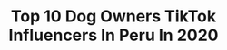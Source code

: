 ---
title: Top 10 Dog Owners TikTok Influencers In Peru In 2020
description: >-
  Find top dog owners TikTok influencers in Peru in 2020. Most popular hashtags: #foryoupage #covid19 #badbunny #coronavirus.
platform: TikTok
profiles:
  - username: "humorymemes"
    fullname: >-
      sɐlƃnᗭ uɐʌI
    location: "Peru"
    followers: 2934
    engagement: 644
    commentsToLikes: 0.066838
    id: ckachgg13z9sg0i78y0jsb2qm
    verified: false
    hashtags: "#humor, #jajaa, #mamastiktok, #chachacha"
  - username: "kironachan"
    fullname: >-
      Kira VG
    location: "Peru"
    followers: 6874
    engagement: 2574
    commentsToLikes: 0.066753
    id: cka0hrkexafck0i78634fl9zj
    verified: false
    hashtags: "#instagram, #peru, #versus, #militares"
  - username: "momasoslatinos"
    fullname: >-
      MomasosLatinos
    location: "Peru"
    followers: 15811
    engagement: 1190
    commentsToLikes: 0.059852
    id: ckai3fd3zjn8e0i78mrtiaitz
    verified: false
    hashtags: "#baile, #fifa, #party, #kratos"
  - username: "fonduefor2"
    fullname: >-
      Mila & Mel 🐕🐕
    location: "Peru"
    followers: 61681
    engagement: 1888
    commentsToLikes: 0.021228
    id: ck9enwbbdlb730j78vtntlbx2
    verified: false
    hashtags: "#coldplay, #enredados, #inthecrowd, #stayathome"
  - username: "rzchiky"
    fullname: >-
      🌬chiky💫
    location: "Peru"
    followers: 190403
    engagement: 1658
    commentsToLikes: 0.020937
    id: ck95z9q75dl590j7802rv9fnk
    verified: false
    hashtags: "#cuteanimals, #foru, #conejosbebes, #rabbitsoftiktok"
  - username: "wanna_be_viajera"
    fullname: >-
      Kirsten Pohl
    location: "Peru"
    followers: 2229
    engagement: 650
    commentsToLikes: 0.050795
    id: ckace1gpekrqn0i78rcsf1mup
    verified: false
    hashtags: "#viraltiktok, #foryoupage, #cooper, #dogsoftiktok"
  - username: "cathelz"
    fullname: >-
      cathelz
    location: "Peru"
    followers: 7281
    engagement: 948
    commentsToLikes: 0.027558
    id: ck9k4kbr3stdj0j783h3z70i0
    verified: false
    hashtags: "#ofrenda, #covid19, #coffee, #juegosdemesa"
  - username: "sandrachuman1"
    fullname: >-
      Sandra Chumán
    location: "Peru"
    followers: 3589
    engagement: 470
    commentsToLikes: 0.020673
    id: ck9fx059w405y0j78tcif4n5r
    verified: false
    hashtags: "#sayso, #penelope, #fiona, #morph"
  - username: "giancarlosmunguia"
    fullname: >-
      Gian Carlos Munguia Espinoza
    location: "Peru"
    followers: 385882
    engagement: 2433
    commentsToLikes: 0.023456
    id: cka0io71nek2g0i78prbq1ffe
    verified: false
    hashtags: ""
  - username: "rafangel.md"
    fullname: >-
      user3466352526231
    location: "Peru"
    followers: 4435
    engagement: 878
    commentsToLikes: 0.031033
    id: ck9m0zzqrcrzj0j78u3nx6904
    verified: false
    hashtags: "#bike, #dream, #boda, #fear"
---
